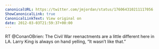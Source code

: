 ```yaml
---
canonicalURL: https://twitter.com/jmjordan/status/176064310211117056
ShowCanonicalLink: true
CanonicalLinkText: View original on
date: 2012-03-03T21:59:37+00:00
---
```

RT @ConanOBrien: The Civil War reenactments are a little different here in LA. Larry King is always on hand yelling, “It wasn’t like that.”